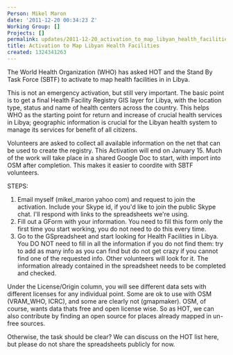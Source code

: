 ```yaml
---
Person: Mikel Maron
date: '2011-12-20 00:34:23 Z'
Working Group: []
Projects: []
permalink: updates/2011-12-20_activation_to_map_libyan_health_facilities
title: Activation to Map Libyan Health Facilities
created: 1324341263
---
```

<p>The World Health Organization (WHO) has asked HOT and the Stand By Task Force (SBTF) to activate to map health facilities in in Libya.</p><p>This is not an emergency activation, but still very important. The basic point is to get a final Health Facility Registry GIS layer for Libya, with the location type, status and name of health centers across the country. This helps WHO as the starting point for return and increase of crucial health services in Libya; geographic information is crucial for the Libyan health system to manage its services for benefit of all citizens.</p><p>Volunteers are asked to collect all available information on the net that can be used to create the registry. This Activation will end on January 15. Much of the work will take place in a shared Google Doc to start, with import into OSM after completion. This makes it easier to coordite with SBTF volunteers.</p><p>STEPS:</p><ol><li>Email myself (mikel_maron yahoo com) and request to join the activation. Include your Skype id, if you'd like to join the public Skype chat. I'll respond with links to the spreadsheets we're using.</li><li>Fill out a GForm with your information. You need to fill this form only the first time you start working, you do not need to do this every time.</li><li>Go to the GSpreadsheet and start looking for Health Facilities in Libya. You DO NOT need to fill in all the information if you do not find them: try to add as many info as you can find but do not get crazy if you cannot find one of the requested info. Other volunteers will look for it. The information already contained in the spreadsheet needs to be completed and checked.</li></ol><p>Under the License/Origin column, you will see different data sets with different licenses for any individual point. Some are ok to use with OSM (VRAM_WHO, ICRC), and some are clearly not (gmapmaker). OSM, of course, wants data thats free and open license wise. So as HOT, we can also contribute by finding an open source for places already mapped in un-free sources.</p><p>Otherwise, the task should be clear? We can discuss on the HOT list here, but please do not share the spreadsheets publicly for now.</p>
